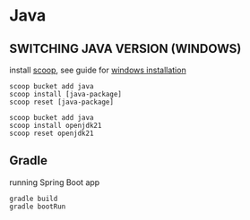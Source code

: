 # Java #

## SWITCHING JAVA VERSION (WINDOWS) ##
install [scoop](https://scoop.sh), see guide for [windows installation](https://www.cyberithub.com/how-to-install-scoop-on-windows-10-using-few-easy-steps/)

```
scoop bucket add java
scoop install [java-package]
scoop reset [java-package]
```
```
scoop bucket add java
scoop install openjdk21
scoop reset openjdk21
```

## Gradle ##
running Spring Boot app


```
gradle build
gradle bootRun
```
